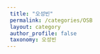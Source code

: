 ```yaml
---
 title: "오성빈"
 permalink: /categories/OSB
 layout: category
 author_profile: false
 taxonomy: 오성빈
---
```


